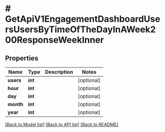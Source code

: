 # # GetApiV1EngagementDashboardUsersUsersByTimeOfTheDayInAWeek200ResponseWeekInner

## Properties

Name | Type | Description | Notes
------------ | ------------- | ------------- | -------------
**users** | **int** |  | [optional]
**hour** | **int** |  | [optional]
**day** | **int** |  | [optional]
**month** | **int** |  | [optional]
**year** | **int** |  | [optional]

[[Back to Model list]](../../README.md#models) [[Back to API list]](../../README.md#endpoints) [[Back to README]](../../README.md)
